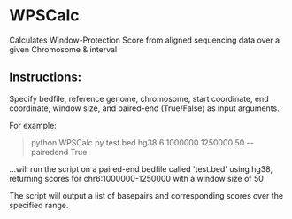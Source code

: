 # WPSCalc
Calculates Window-Protection Score from aligned sequencing data over a given Chromosome &amp; interval

## Instructions:
Specify bedfile, reference genome, chromosome, start coordinate, end coordinate, window size, and paired-end (True/False) as input arguments.

For example:
> python WPSCalc.py test.bed hg38 6 1000000 1250000 50 --pairedend True

...will run the script on a paired-end bedfile called 'test.bed' using hg38, returning scores for chr6:1000000-1250000 with a window size of 50

The script will output a list of basepairs and corresponding scores over the specified range.
